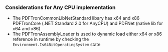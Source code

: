 ### Considerations for Any CPU implementation

- The PDFTronCommonLibNetStandard libary has x64 and x86 PDFTronCore (.NET Standard 2.0 for AnyCPU) and PDFNet (native lib for x64 and x86)
- The PDFTronAssemblyLoader is used to dynamic load either x64 or x86 reference in runtime by checking the `Environment.Is64BitOperatingSystem` state